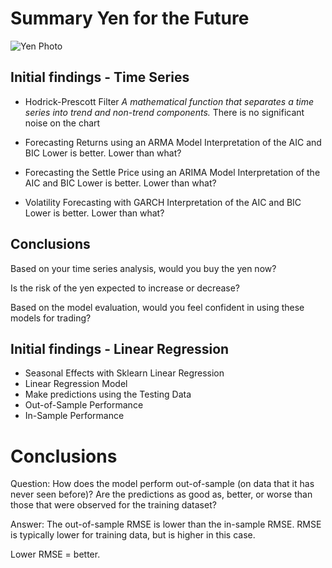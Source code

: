 # Summary Yen for the Future

![Yen Photo](Images/unit-10-readme-photo.png)


## Initial findings - Time Series 

* Hodrick-Prescott Filter
_A mathematical function that separates a time series into trend and non-trend components._
There is no significant noise on the chart 

* Forecasting Returns using an ARMA Model
Interpretation of the AIC and BIC 
Lower is better. Lower than what?

* Forecasting the Settle Price using an ARIMA Model
Interpretation of the AIC and BIC 
Lower is better. Lower than what?

* Volatility Forecasting with GARCH
Interpretation of the AIC and BIC 
Lower is better. Lower than what?

##  Conclusions

Based on your time series analysis, would you buy the yen now?

Is the risk of the yen expected to increase or decrease?

Based on the model evaluation, would you feel confident in using these models for trading?



## Initial findings - Linear Regression


* Seasonal Effects with Sklearn Linear Regression
* Linear Regression Model
* Make predictions using the Testing Data
* Out-of-Sample Performance
* In-Sample Performance

# Conclusions


Question: How does the model perform out-of-sample (on data that it has never seen before)? Are the predictions as good as, better, or worse than those that were observed for the training dataset?

Answer: The out-of-sample RMSE is lower than the in-sample RMSE. 
RMSE is typically lower for training data, but is higher in this case.

Lower RMSE = better. 